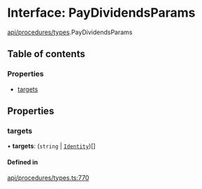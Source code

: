 # Interface: PayDividendsParams

[api/procedures/types](../wiki/api.procedures.types).PayDividendsParams

## Table of contents

### Properties

- [targets](../wiki/api.procedures.types.PayDividendsParams#targets)

## Properties

### targets

• **targets**: (`string` \| [`Identity`](../wiki/api.entities.Identity.Identity))[]

#### Defined in

[api/procedures/types.ts:770](https://github.com/PolymathNetwork/polymesh-sdk/blob/299ce247/src/api/procedures/types.ts#L770)
